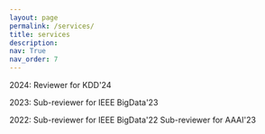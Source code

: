 ```yaml
---
layout: page
permalink: /services/
title: services
description:
nav: True
nav_order: 7
---
```

2024: Reviewer for KDD'24

2023: Sub-reviewer for IEEE BigData'23

2022: Sub-reviewer for IEEE BigData'22
      Sub-reviewer for AAAI'23
